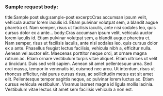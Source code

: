 ### Sample request body:

title:Sample post
slug:sample-post
excerpt:Cras accumsan ipsum velit, vehicula auctor lorem iaculis id. Etiam pulvinar volutpat sem, a blandit augue pharetra et. Nam semper, risus ut facilisis iaculis, ante nisi sodales leo, quis cursus dolor ex a ante...
body:Cras accumsan ipsum velit, vehicula auctor lorem iaculis id. Etiam pulvinar volutpat sem, a blandit augue pharetra et. Nam semper, risus ut facilisis iaculis, ante nisi sodales leo, quis cursus dolor ex a ante. Phasellus feugiat lectus facilisis, vehicula nibh a, efficitur nulla. Aenean vel auctor elit. Maecenas porttitor neque orci, at ornare magna rutrum ac. Etiam ornare vestibulum turpis vitae aliquet. Etiam ultrices ut velit a tincidunt. Duis sed velit sapien. Aenean sit amet pellentesque urna. Sed orci massa, tempor in venenatis id, euismod nec arcu. Ut interdum, risus ut rhoncus efficitur, nisi purus cursus risus, ac sollicitudin metus est sit amet elit. Pellentesque tempor sagittis neque, ac pulvinar lorem luctus ac. Etiam cursus vehicula vestibulum. Vivamus laoreet magna id ligula mollis lacinia. Vestibulum vitae lectus sit amet sem facilisis vehicula a non est.
